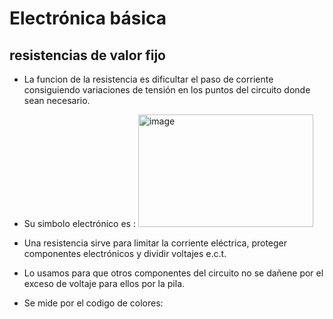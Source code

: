 # Electrónica básica

## resistencias de valor fijo
- La funcion de la resistencia es dificultar el paso de corriente consiguiendo variaciones de tensión en los puntos del circuito donde sean necesario.

- Su simbolo electrónico es :
  <img width="280" height="180" alt="image" src="https://github.com/user-attachments/assets/55d2d3cc-0e5b-4b40-9830-80e095467768" />
  
- Una resistencia sirve para limitar la corriente eléctrica, proteger componentes electrónicos y dividir voltajes e.c.t.

- Lo usamos para que otros componentes del circuito no se dañene por el exceso de voltaje para ellos por la pila.

- Se mide por el codigo de colores:

